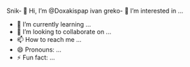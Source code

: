 Snik- 👋 Hi, I’m @Doxakispap
ivan greko- 👀 I’m interested in ...
- 🌱 I’m currently learning ...
- 💞️ I’m looking to collaborate on ...
- 📫 How to reach me ...
- 😄 Pronouns: ...
- ⚡ Fun fact: ...

<!---
Doxakispap/Doxakispap is a ✨ special ✨ repository because its `README.md` (this file) appears on your GitHub profile.
You can click the Preview link to take a look at your changes.
--->
